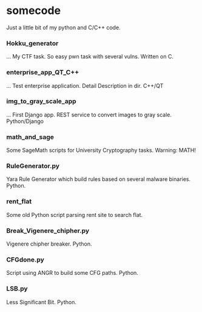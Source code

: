 # somecode
Just a little bit of my python and C/C++ code.
### Hokku_generator
... My CTF task. So easy pwn task with several vulns. Written on C.
### enterprise_app_QT_C++
... Test enterprise application. Detail Description in dir. C++/QT
### img_to_gray_scale_app
... First Django app. REST service to convert images to gray scale. Python/Django
### math_and_sage
Some SageMath scripts for University Cryptography tasks. Warning: MATH!
### RuleGenerator.py
Yara Rule Generator which build rules based on several malware binaries. Python.
### rent_flat
Some old Python script parsing rent site to search flat.
### Break_Vigenere_chipher.py
Vigenere chipher breaker. Python.
### CFGdone.py
Script using ANGR to build some CFG paths. Python.
### LSB.py
Less Significant Bit. Python.
